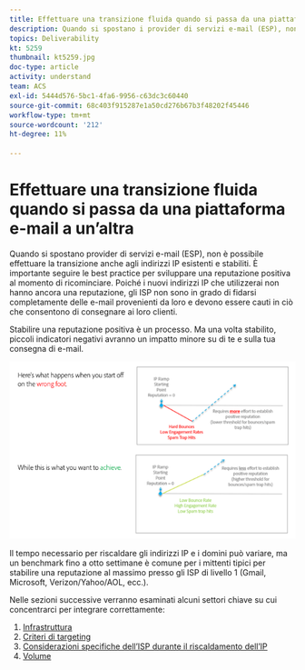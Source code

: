 ```yaml
---
title: Effettuare una transizione fluida quando si passa da una piattaforma e-mail a un’altra.
description: Quando si spostano i provider di servizi e-mail (ESP), non è possibile effettuare la transizione anche agli indirizzi IP esistenti e stabiliti. È importante seguire le best practice per sviluppare una reputazione positiva al momento di ricominciare.
topics: Deliverability
kt: 5259
thumbnail: kt5259.jpg
doc-type: article
activity: understand
team: ACS
exl-id: 5444d576-5bc1-4fa6-9956-c63dc3c60440
source-git-commit: 68c403f915287e1a50cd276b67b3f48202f45446
workflow-type: tm+mt
source-wordcount: '212'
ht-degree: 11%

---
```


# Effettuare una transizione fluida quando si passa da una piattaforma e-mail a un’altra

Quando si spostano provider di servizi e-mail (ESP), non è possibile effettuare la transizione anche agli indirizzi IP esistenti e stabiliti. È importante seguire le best practice per sviluppare una reputazione positiva al momento di ricominciare. Poiché i nuovi indirizzi IP che utilizzerai non hanno ancora una reputazione, gli ISP non sono in grado di fidarsi completamente delle e-mail provenienti da loro e devono essere cauti in ciò che consentono di consegnare ai loro clienti.

Stabilire una reputazione positiva è un processo. Ma una volta stabilito, piccoli indicatori negativi avranno un impatto minore su di te e sulla tua consegna di e-mail.

![Processo di transizione](../assets/transition-process.png)

Il tempo necessario per riscaldare gli indirizzi IP e i domini può variare, ma un benchmark fino a otto settimane è comune per i mittenti tipici per stabilire una reputazione al massimo presso gli ISP di livello 1 (Gmail, Microsoft, Verizon/Yahoo/AOL, ecc.).

Nelle sezioni successive verranno esaminati alcuni settori chiave su cui concentrarci per integrare correttamente:

1. [Infrastruttura](/help/transition-process/infrastructure.md)
2. [Criteri di targeting](/help/transition-process/targeting-criteria.md)
3. [Considerazioni specifiche dell’ISP durante il riscaldamento dell’IP](/help/transition-process/isp-specific-considerations-during-ip-warming.md)
4. [Volume](/help/transition-process/volume.md)
